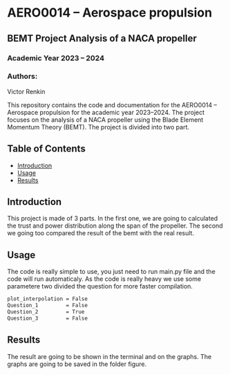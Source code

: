 #  AERO0014 – Aerospace propulsion 

## BEMT Project Analysis of a NACA propeller

### Academic Year 2023 – 2024

### Authors: 
Victor Renkin

This repository contains the code and documentation for the AERO0014 – Aerospace propulsion  for the academic year 2023–2024. The project focuses on the analysis of a NACA propeller using the Blade Element Momentum Theory (BEMT). The project is divided into two part.

## Table of Contents

- [Introduction](#introduction)
- [Usage](#usage)
- [Results](#results)

## Introduction

This project is made of 3 parts. In the first one, we are going to calculated the trust and power distribution along the span of the propeller. The second we going too compared the result of the bemt with the real result. 

## Usage
The code is really simple to use, you just need to run main.py file and the code will run automaticaly. As the code is really heavy we use some parametere two divided the question for more faster compilation.

```bash
plot_interpolation = False
Question_1         = False
Question_2         = True
Question_3         = False
```	

## Results

The result are going to be shown in the terminal and on the graphs. The graphs are going to be saved in the folder figure. 

```
